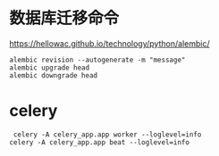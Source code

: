 # 数据库迁移命令

https://hellowac.github.io/technology/python/alembic/

```
alembic revision --autogenerate -m "message"
alembic upgrade head
alembic downgrade head
```

# celery

```
 celery -A celery_app.app worker --loglevel=info
celery -A celery_app.app beat --loglevel=info
```